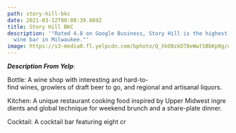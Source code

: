 ```yaml
---
path: story-hill-bkc
date: 2021-03-12T00:08:39.669Z
title: Story Hill BKC
description: '"Rated 4.8 on Google Business, Story Hill is the highest-rated
  wine bar in Milwaukee."'
image: https://s3-media0.fl.yelpcdn.com/bphoto/Q_XkO0zkD78eWwtSBbKp0g/o.jpg
---
```

<!--StartFragment-->

<!--StartFragment-->

***Description From Yelp***:

Bottle: A wine shop with interesting and hard-to-find wines, growlers of draft beer to go, and regional and artisanal liquors.

Kitchen: A unique restaurant cooking food inspired by Upper Midwest ingredients and global technique for weekend brunch and a share-plate dinner. 

Cocktail: A cocktail bar featuring eight cr

<!--EndFragment-->